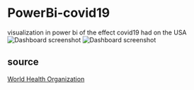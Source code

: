 # PowerBi-covid19
visualization in power bi of the effect covid19 had on the USA
![Dashboard screenshot](https://github.com/IdanRahamimov/covid19_powerbi/blob/main/screenshot/california.png)
![Dashboard screenshot](https://github.com/IdanRahamimov/covid19_powerbi/blob/main/screenshot/reported_cases.png)

## source
[World Health Organization](https://www.who.int/emergencies/diseases/novel-coronavirus-2019)
